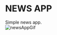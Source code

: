 # NEWS APP
Simple news app.<br/>
![newsAppGif](https://user-images.githubusercontent.com/90919011/221386898-6ad3e49a-016d-468a-88ce-ff307276f7a3.gif)